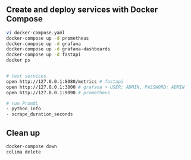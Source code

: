 ## Create and deploy services with Docker Compose
```bash
vi docker-compose.yaml
docker-compose up -d prometheus
docker-compose up -d grafana
docker-compose up -d grafana-dashboards
docker-compose up -d fastapi
docker ps


# test services
open http://127.0.0.1:8080/metrics # fastapi
open http://127.0.0.1:3000 # grafana > USER: ADMIN, PASSWORD: ADMIN
open http://127.0.0.1:9090 # prometheus

# run PromQL
- python_info
- scrape_duration_seconds

```

## Clean up
```bash
docker-compose down
colima delete
```